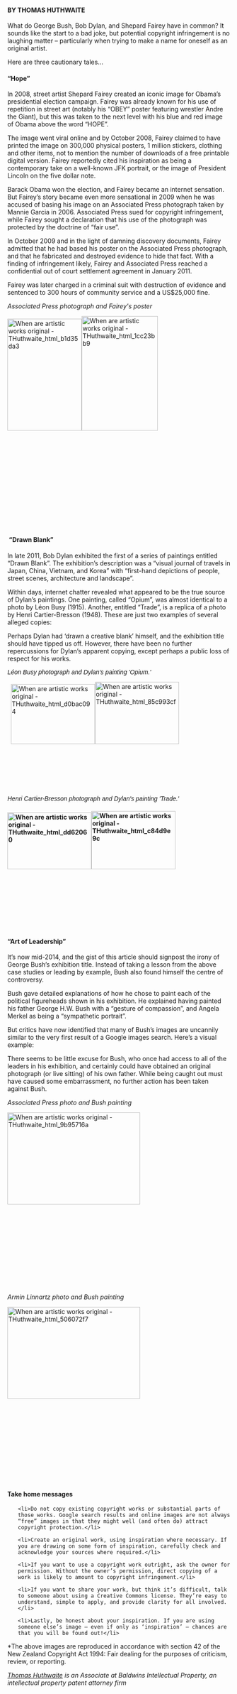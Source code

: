 <html><body><h4>BY THOMAS HUTHWAITE</h4>

What do George Bush, Bob Dylan, and Shepard Fairey have in common? It sounds like the start to a bad joke, but potential copyright infringement is no laughing matter – particularly when trying to make a name for oneself as an original artist.



Here are three cautionary tales…

<h4>“Hope”</h4>

In 2008, street artist Shepard Fairey created an iconic image for Obama’s presidential election campaign. Fairey was already known for his use of repetition in street art (notably his “OBEY” poster featuring wrestler Andre the Giant), but this was taken to the next level with his blue and red image of Obama above the word “HOPE”.



The image went viral online and by October 2008, Fairey claimed to have printed the image on 300,000 physical posters, 1 million stickers, clothing and other items, not to mention the number of downloads of a free printable digital version. Fairey reportedly cited his inspiration as being a contemporary take on a well-known JFK portrait, or the image of President Lincoln on the five dollar note.



Barack Obama won the election, and Fairey became an internet sensation. But Fairey’s story became even more sensational in 2009 when he was accused of basing his image on an Associated Press photograph taken by Mannie Garcia in 2006. Associated Press sued for copyright infringement, while Fairey sought a declaration that his use of the photograph was protected by the doctrine of “fair use”.



In October 2009 and in the light of damning discovery documents, Fairey admitted that he had based his poster on the Associated Press photograph, and that he fabricated and destroyed evidence to hide that fact. With a finding of infringement likely, Fairey and Associated Press reached a confidential out of court settlement agreement in January 2011.



Fairey was later charged in a criminal suit with destruction of evidence and sentenced to 300 hours of community service and a US$25,000 fine.

<p style="text-align: left;"><em>Associated Press photograph and Fairey's poster</em></p>

<p style="text-align: left;"><a href="/wp-content/uploads/2014/07/When-are-artistic-works-original-THuthwaite_html_b1d35da31.jpg"><img class="alignleft size-full wp-image-282" src="/wp-content/uploads/2014/07/When-are-artistic-works-original-THuthwaite_html_b1d35da31.jpg" alt="When are artistic works original - THuthwaite_html_b1d35da3" width="168" height="252"></a><a href="/wp-content/uploads/2014/07/When-are-artistic-works-original-THuthwaite_html_1cc23bb91.jpg"><img class="alignleft size-full wp-image-283" src="/wp-content/uploads/2014/07/When-are-artistic-works-original-THuthwaite_html_1cc23bb91.jpg" alt="When are artistic works original - THuthwaite_html_1cc23bb9" width="172" height="258"></a></p>

<p style="text-align: center;"><em> </em></p>

 



 



 



 



 



 

<h4> “Drawn Blank”</h4>

In late 2011, Bob Dylan exhibited the first of a series of paintings entitled “Drawn Blank”. The exhibition’s description was a “visual journal of travels in Japan, China, Vietnam, and Korea” with “first-hand depictions of people, street scenes, architecture and landscape”.



Within days, internet chatter revealed what appeared to be the true source of Dylan’s paintings. One painting, called “Opium”, was almost identical to a photo by Léon Busy (1915). Another, entitled “Trade”, is a replica of a photo by Henri Cartier-Bresson (1948). These are just two examples of several alleged copies:



Perhaps Dylan had ‘drawn a creative blank’ himself, and the exhibition title should have tipped us off. However, there have been no further repercussions for Dylan’s apparent copying, except perhaps a public loss of respect for his works.

<p style="margin-bottom: 0cm;"><span style="font-family: Arial,serif;"><i>Léon Busy photograph and Dylan's painting 'Opium.'

</i></span></p>

  <a href="/wp-content/uploads/2014/07/When-are-artistic-works-original-THuthwaite_html_d0bac094.jpg"><img class="alignleft size-full wp-image-277" src="/wp-content/uploads/2014/07/When-are-artistic-works-original-THuthwaite_html_d0bac094.jpg" alt="When are artistic works original - THuthwaite_html_d0bac094" width="190" height="135"></a><a href="/wp-content/uploads/2014/07/When-are-artistic-works-original-THuthwaite_html_85c993cf.jpg"><img class="alignleft size-full wp-image-273" src="/wp-content/uploads/2014/07/When-are-artistic-works-original-THuthwaite_html_85c993cf.jpg" alt="When are artistic works original - THuthwaite_html_85c993cf" width="190" height="140"></a>



 



 



 

<h4></h4>

<span style="font-family: Arial,serif;"><i>Henri Cartier-Bresson photograph and Dylan's painting 'Trade.'

</i></span>

<h4><a href="/wp-content/uploads/2014/07/When-are-artistic-works-original-THuthwaite_html_dd62060.jpg"><img class="alignleft size-full wp-image-275" src="/wp-content/uploads/2014/07/When-are-artistic-works-original-THuthwaite_html_dd62060.jpg" alt="When are artistic works original - THuthwaite_html_dd62060" width="190" height="128"></a><a href="/wp-content/uploads/2014/07/When-are-artistic-works-original-THuthwaite_html_c84d9e9c.jpg"><img class="alignleft size-full wp-image-274" src="/wp-content/uploads/2014/07/When-are-artistic-works-original-THuthwaite_html_c84d9e9c.jpg" alt="When are artistic works original - THuthwaite_html_c84d9e9c" width="190" height="131"></a></h4>

 



 



 

<h4></h4>

 

<h4>“Art of Leadership”</h4>

It’s now mid-2014, and the gist of this article should signpost the irony of George Bush’s exhibition title. Instead of taking a lesson from the above case studies or leading by example, Bush also found himself the centre of controversy.



Bush gave detailed explanations of how he chose to paint each of the political figureheads shown in his exhibition. He explained having painted his father George H.W. Bush with a “gesture of compassion”, and Angela Merkel as being a “sympathetic portrait”.



But critics have now identified that many of Bush’s images are uncannily similar to the very first result of a Google images search. Here’s a visual example:



There seems to be little excuse for Bush, who once had access to all of the leaders in his exhibition, and certainly could have obtained an original photograph (or live sitting) of his own father. While being caught out must have caused some embarrassment, no further action has been taken against Bush.



<em>Associated Press photo and Bush painting</em>



<a href="/wp-content/uploads/2014/07/When-are-artistic-works-original-THuthwaite_html_9b95716a.jpg"><img class="alignleft wp-image-271 size-medium" src="/wp-content/uploads/2014/07/When-are-artistic-works-original-THuthwaite_html_9b95716a-300x207.jpg" alt="When are artistic works original - THuthwaite_html_9b95716a" width="300" height="207"></a>



 



 



 



 



 



 



<em>Armin Linnartz photo and Bush painting</em>



<a href="/wp-content/uploads/2014/07/When-are-artistic-works-original-THuthwaite_html_506072f7.jpg"><img class="alignleft size-medium wp-image-272" src="/wp-content/uploads/2014/07/When-are-artistic-works-original-THuthwaite_html_506072f7-300x207.jpg" alt="When are artistic works original - THuthwaite_html_506072f7" width="300" height="207"></a>



 



 



 



 



 



 

<h4>Take home messages</h4>

<ul>

	<li>Do not copy existing copyright works or substantial parts of those works. Google search results and online images are not always “free” images in that they might well (and often do) attract copyright protection.</li>

</ul>

<ul>

	<li>Create an original work, using inspiration where necessary. If you are drawing on some form of inspiration, carefully check and acknowledge your sources where required.</li>

</ul>

<ul>

	<li>If you want to use a copyright work outright, ask the owner for permission. Without the owner’s permission, direct copying of a work is likely to amount to copyright infringement.</li>

</ul>

<ul>

	<li>If you want to share your work, but think it’s difficult, talk to someone about using a Creative Commons license. They’re easy to understand, simple to apply, and provide clarity for all involved.</li>

</ul>

<ul>

	<li>Lastly, be honest about your inspiration. If you are using someone else’s image – even if only as ‘inspiration’ – chances are that you will be found out!</li>

</ul>

*The above images are reproduced in accordance with section 42 of the New Zealand Copyright Act 1994: Fair dealing for the purposes of criticism, review, or reporting.



<em><a href="http://www.baldwins.com/thomas-huthwaite/" target="_blank">Thomas Huthwaite</a> is an Associate at Baldwins Intellectual Property, an intellectual property patent attorney firm</em></body></html>
